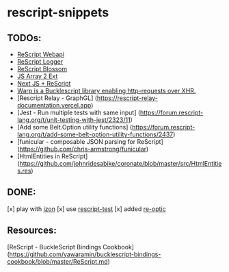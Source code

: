 # rescript-snippets

## TODOs:
* [ReScript Webapi](https://github.com/tinymce/rescript-webapi)
* [ReScript Logger](https://github.com/shakacode/rescript-logger)
* [ReScript Blossom](https://github.com/johnridesabike/rescript-blossom)
* [JS Array 2 Ext](https://github.com/nyinyithann/rescript-js-array2-extension)
* [Next JS + ReScript](https://github.com/ryyppy/rescript-nextjs-template)
* [Warp is a Bucklescript library enabling http-requests over XHR.](https://github.com/eWert-Online/warp)
* [Rescript Relay - GraphGL] (https://rescript-relay-documentation.vercel.app)
* [Jest - Run multiple tests with same input] (https://forum.rescript-lang.org/t/unit-testing-with-jest/2323/11)
* [Add some Belt.Option utility functions] (https://forum.rescript-lang.org/t/add-some-belt-option-utility-functions/2437)
* [funicular - composable JSON parsing for ReScript] (https://github.com/chris-armstrong/funicular)
* [HtmlEntities in ReScript] (https://github.com/johnridesabike/coronate/blob/master/src/HtmlEntities.res)

## DONE:
[x] play with [jzon](https://github.com/nkrkv/jzon)
[x] use [rescript-test](https://github.com/bloodyowl/rescript-test)
[x] added [re-optic](https://github.com/scoville/re-optic)

## Resources:
[ReScript - BuckleScript Bindings Cookbook] (https://github.com/yawaramin/bucklescript-bindings-cookbook/blob/master/ReScript.md)
